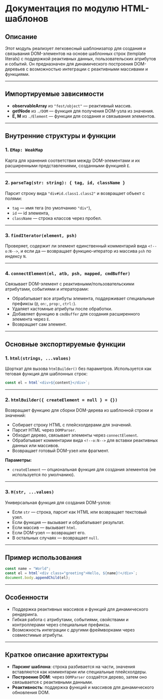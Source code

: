 # Документация по модулю HTML-шаблонов

## Описание

Этот модуль реализует легковесный шаблонизатор для создания и связывания DOM-элементов на основе шаблонных строк (template literals) с поддержкой реактивных данных, пользовательских атрибутов и событий. Он предназначен для динамического построения DOM-деревьев с возможностью интеграции с реактивными массивами и функциями.

---

## Импортируемые зависимости

- **observableArray** из `"fest/object"` — реактивный массив.
- **getNode** из `./DOM` — функция для получения DOM-узла из значения.
- **E, M** из `./Element` — функции для создания и связывания элементов.

---

## Внутренние структуры и функции

### 1. `EMap: WeakMap`

Карта для хранения соответствия между DOM-элементами и их расширенными представлениями, созданными функцией `E`.

---

### 2. `parseTag(str: string): { tag, id, className }`

Парсит строку вида `"div#id.class1.class2"` и возвращает объект с полями:

- `tag` — имя тега (по умолчанию `"div"`),
- `id` — id элемента,
- `className` — строка классов через пробел.

---

### 3. `findIterator(element, psh)`

Проверяет, содержит ли элемент единственный комментарий вида `<!--o:N-->`, и если да — возвращает функцию-итератор из массива `psh` по индексу `N`.

---

### 4. `connectElement(el, atb, psh, mapped, cmdBuffer)`

Связывает DOM-элемент с реактивными/пользовательскими атрибутами, событиями и итераторами:

- Обрабатывает все атрибуты элемента, поддерживает специальные префиксы (`@`, `on:`, `prop:`, `ctrl:`).
- Удаляет кастомные атрибуты после обработки.
- Добавляет функцию в `cmdBuffer` для создания расширенного элемента через `E`.
- Возвращает сам элемент.

---

## Основные экспортируемые функции

### 1. `html(strings, ...values)`

Шорткат для вызова `htmlBuilder()` без параметров. Используется как теговая функция для шаблонных строк:

```js
const el = html`<div>${content}</div>`;
```

---

### 2. `htmlBuilder({ createElement = null } = {})`

Возвращает функцию для сборки DOM-дерева из шаблонной строки и значений:

- Собирает строку HTML с плейсхолдерами для значений.
- Парсит HTML через `DOMParser`.
- Обходит дерево, связывает элементы через `connectElement`.
- Обрабатывает комментарии вида `<!--o:N-->` для вставки реактивных данных или массивов.
- Возвращает готовый DOM-узел или фрагмент.

**Параметры:**

- `createElement` — опциональная функция для создания элементов (не используется по умолчанию).

---

### 3. `H(str, ...values)`

Универсальная функция для создания DOM-узлов:

- Если `str` — строка, парсит как HTML или возвращает текстовый узел.
- Если функция — вызывает и обрабатывает результат.
- Если массив — вызывает `html`.
- Если DOM-узел — возвращает его.
- В остальных случаях — возвращает `null`.

---

## Пример использования

```js
const name = "World";
const el = html`<div class="greeting">Hello, ${name}!</div>`;
document.body.appendChild(el);
```

---

## Особенности

- Поддержка реактивных массивов и функций для динамического рендеринга.
- Гибкая работа с атрибутами, событиями, свойствами и контроллерами через специальные префиксы.
- Возможность интеграции с другими фреймворками через совместимые атрибуты.

---

## Краткое описание архитектуры

- **Парсинг шаблона**: строка разбивается на части, значения вставляются как комментарии или специальные плейсхолдеры.
- **Построение DOM**: через `DOMParser` создаётся дерево, затем оно связывается с реактивными данными.
- **Реактивность**: поддержка функций и массивов для динамического обновления DOM.
